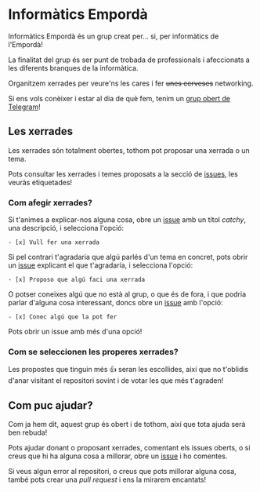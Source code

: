 # Informàtics Empordà

Informàtics Empordà és un grup creat per... si, per informàtics de l'Empordà!

La finalitat del grup és ser punt de trobada de professionals i afeccionats a les diferents branques de la informàtica.

Organitzem xerrades per veure'ns les cares i fer ~~unes cerveses~~ networking.

Si ens vols conèixer i estar al dia de què fem, tenim un [grup obert de Telegram](https://t.me/joinchat/AAAAAA7Rg1MTu5efBr65Uw)!

## Les xerrades

Les xerrades són totalment obertes, tothom pot proposar una xerrada o un tema.

Pots consultar les xerrades i temes proposats a la secció de [issues](https://github.com/InformaticsEmporda/Xerrades/issues), les veuràs etiquetades!

### Com afegir xerrades?

Si t'animes a explicar-nos alguna cosa, obre un [issue](https://github.com/InformaticsEmporda/Xerrades/issues/new) amb un títol _catchy_, una descripció, i selecciona l'opció: 

```- [x] Vull fer una xerrada```

Si pel contrari t'agradaria que algú parlés d'un tema en concret, pots obrir un [issue](https://github.com/InformaticsEmporda/Xerrades/issues/new) explicant el que t'agradaría, i selecciona l'opció:

```- [x] Proposo que algú faci una xerrada```

O potser coneixes algú que no està al grup, o que és de fora, i que podria parlar d'alguna cosa interessant, doncs obre un [issue](https://github.com/InformaticsEmporda/Xerrades/issues/new) amb l'opció:

```- [x] Conec algú que la pot fer```

Pots obrir un issue amb més d'una opció!

### Com se seleccionen les properes xerrades?

Les propostes que tinguin més :+1: seran les escollides, així que no t'oblidis d'anar visitant el repositori sovint i de votar les que més t'agraden!

## Com puc ajudar?

Com ja hem dit, aquest grup és obert i de tothom, així que tota ajuda serà ben rebuda!

Pots ajudar donant o proposant xerrades, comentant els issues oberts, o si creus que hi ha alguna cosa a millorar, obre un [issue](https://github.com/InformaticsEmporda/Xerrades/issues/new) i ho comentes.

Si veus algun error al repositori, o creus que pots millorar alguna cosa, també pots crear una _pull request_ i ens la mirarem encantats!
